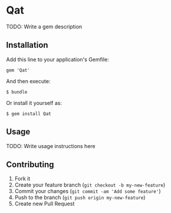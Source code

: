 # Qat

TODO: Write a gem description

## Installation

Add this line to your application's Gemfile:

    gem 'Qat'

And then execute:

    $ bundle

Or install it yourself as:

    $ gem install Qat

## Usage

TODO: Write usage instructions here

## Contributing

1. Fork it
2. Create your feature branch (`git checkout -b my-new-feature`)
3. Commit your changes (`git commit -am 'Add some feature'`)
4. Push to the branch (`git push origin my-new-feature`)
5. Create new Pull Request
